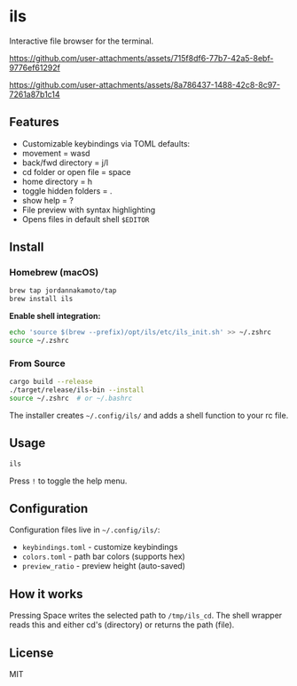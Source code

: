# ils

Interactive file browser for the terminal.

https://github.com/user-attachments/assets/715f8df6-77b7-42a5-8ebf-9776ef61292f

https://github.com/user-attachments/assets/8a786437-1488-42c8-8c97-7261a87b1c14



## Features

- Customizable keybindings via TOML
  defaults:
- movement = wasd
- back/fwd directory = j/l
- cd folder or open file = space
- home directory = h
- toggle hidden folders = .
- show help = ?
- File preview with syntax highlighting
- Opens files in default shell `$EDITOR`

## Install

### Homebrew (macOS)

```bash
brew tap jordannakamoto/tap
brew install ils
```

**Enable shell integration:**
```bash
echo 'source $(brew --prefix)/opt/ils/etc/ils_init.sh' >> ~/.zshrc
source ~/.zshrc
```

### From Source

```bash
cargo build --release
./target/release/ils-bin --install
source ~/.zshrc  # or ~/.bashrc
```

The installer creates `~/.config/ils/` and adds a shell function to your rc file.

## Usage

```bash
ils
```

Press `!` to toggle the help menu.

## Configuration

Configuration files live in `~/.config/ils/`:

- `keybindings.toml` - customize keybindings
- `colors.toml` - path bar colors (supports hex)
- `preview_ratio` - preview height (auto-saved)

## How it works

Pressing Space writes the selected path to `/tmp/ils_cd`. The shell wrapper reads this and either cd's (directory) or returns the path (file).

## License

MIT

